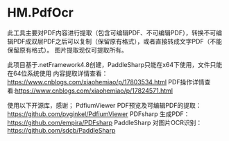 # HM.PdfOcr
此工具主要对PDF内容进行提取（包含可编辑PDF、不可编辑PDF），转换不可编辑PDF成双层PDF之后可以复制（保留原有格式），或者直接转成文字PDF（不能保留原有格式）。
图片提取现仅可提取所有。

此项目基于.netFramework4.8创建，PaddleSharp只能在x64下使用，文件只能在64位系统使用
内容提取详情查看：https://www.cnblogs.com/xiaohemiao/p/17803534.html
PDF操作详情查看:https://www.cnblogs.com/xiaohemiao/p/17824571.html

使用以下开源库，感谢；
PdfiumViewer PDF预览及可编辑PDF的提取： 
https://github.com/pvginkel/PdfiumViewer 
PDFsharp 生成PDF： 
https://github.com/empira/PDFsharp 
PaddleSharp 对图片OCR识别： 
https://github.com/sdcb/PaddleSharp 
